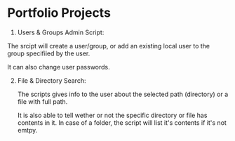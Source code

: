 # Portfolio Projects

1. Users & Groups Admin Script:

  The srcipt will create a user/group, or add an existing local user to the group specifiied by the user.

  It can also change user passwords.

2. File & Directory Search:

   The scripts gives info to the user about the selected path (directory) or a file with full path.

   It is also able to tell wether or not the specific directory or file has contents in it. In case of a folder, the script will list it's contents if it's not emtpy.
